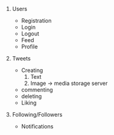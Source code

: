 1. Users

   - Registration
   - Login
   - Logout
   - Feed
   - Profile

2. Tweets

   - Creating
     1. Text
     2. Image -> media storage server
   - commenting
   - deleting
   - Liking

3. Following/Followers
   - Notifications
